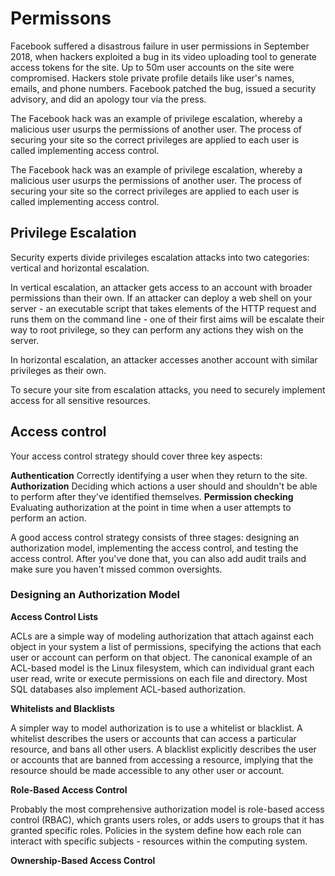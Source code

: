 # Permissons

Facebook suffered a disastrous failure in user permissions in September 2018, when hackers exploited a bug in its video uploading tool to generate access tokens for the site. Up to 50m user accounts on the site were compromised. Hackers stole private profile details like user's names, emails, and phone numbers. Facebook patched the bug, issued a security advisory, and did an apology tour via the press.

The Facebook hack was an example of privilege escalation, whereby a malicious user usurps the permissions of another user. The process of securing your site so the correct privileges are applied to each user is called implementing access control. 

The Facebook hack was an example of privilege escalation, whereby a malicious user usurps the permissions of another user. The process of securing your site so the correct privileges are applied to each user is called implementing access control.

## Privilege Escalation

Security experts divide privileges escalation attacks into two categories: vertical and horizontal escalation.

In vertical escalation, an attacker gets access to an account with broader permissions than their own. If an attacker can deploy a web shell on your server - an executable script that takes elements of the HTTP request and runs them on the command line - one of their first aims will be escalate their way to root privilege, so they can perform any actions they wish on the server.

In horizontal escalation, an attacker accesses another account with similar privileges as their own.

To secure your site from escalation attacks, you need to securely implement access for all sensitive resources.

## Access control

Your access control strategy should cover three key aspects:

**Authentication** Correctly identifying a user when they return to the site.
**Authorization** Deciding which actions a user should and shouldn't be able to perform after they've identified themselves.
**Permission checking** Evaluating authorization at the point in time when a user attempts to perform an action.

A good access control strategy consists of three stages: designing an authorization model, implementing the access control, and testing the access control. After you've done that, you can also add audit trails and make sure you haven't missed common oversights.

### Designing an Authorization Model

**Access Control Lists**

ACLs are a simple way of modeling authorization that attach against each object in your system a list of permissions, specifying the actions that each user or account can perform on that object. The canonical example of an ACL-based model is the Linux filesystem, which can individual grant each user read, write or execute permissions on each file and directory. Most SQL databases also implement ACL-based authorization.

**Whitelists and Blacklists**

A simpler way to model authorization is to use a whitelist or blacklist. A whitelist describes the users or accounts that can access a particular resource, and bans all other users. A blacklist explicitly describes the user or accounts that are banned from accessing a resource, implying that the resource should be made accessible to any other user or account.

**Role-Based Access Control**

Probably the most comprehensive authorization model is role-based access control (RBAC), which grants users roles, or adds users to groups that it has granted specific roles. Policies in the system define how each role can interact with specific subjects - resources within the computing system.

**Ownership-Based Access Control**
